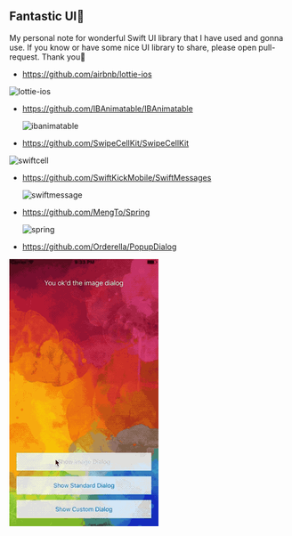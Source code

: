 ## Fantastic UI:whale:

My personal note for wonderful Swift UI library that I have used and gonna use.
If you know or have some nice UI library to share, please open pull-request. Thank you:bow:

* https://github.com/airbnb/lottie-ios

 ![lottie-ios](https://user-images.githubusercontent.com/19208995/34641395-f602aade-f346-11e7-92ab-3a7363d08ffb.gif)

* https://github.com/IBAnimatable/IBAnimatable

	![ibanimatable](https://user-images.githubusercontent.com/19208995/34641410-1aa21280-f347-11e7-8f6c-e51c07100400.gif)


* https://github.com/SwipeCellKit/SwipeCellKit

 ![swiftcell](https://raw.githubusercontent.com/jerkoch/SwipeCellKit/develop/Screenshots/Hero.gif)

* https://github.com/SwiftKickMobile/SwiftMessages

	![swiftmessage](https://user-images.githubusercontent.com/19208995/34641436-88dc0652-f347-11e7-93cf-77420cf81374.png)

* https://github.com/MengTo/Spring

	![spring](https://camo.githubusercontent.com/301f360304b089f40989a870ff3c04572054e288/687474703a2f2f636c2e6c792f696d6167652f316e3145326a3357337932342f737072696e6773637265656e2e6a7067)

* https://github.com/Orderella/PopupDialog

 ![PopupDialog](https://raw.githubusercontent.com/Orderella/PopupDialog/master/Assets/PopupDialog01.gif)
